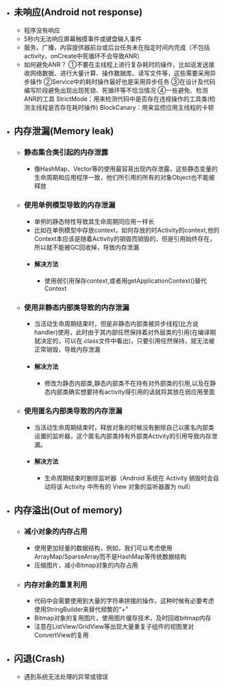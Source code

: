 - ## 未响应(Android not response)
	- 程序没有响应
	- 5秒内无法响应屏幕触摸事件或键盘输入事件
	- 服务，广播，内容提供器前台或后台任务未在指定时间内完成（不包括activity，onCreate中死循环不会导致ANR）
	- 如何避免ANR？
	  ①不要在主线程上进行复杂耗时的操作，比如说发送接收网络数据、进行大量计算、操作数据库、读写文件等，这些需要采用异步操作
	  ②Service中的耗时操作最好也是采用异步任务
	  ③在设计及代码编写阶段避免出现出现死锁、死循环等不恰当情况
	  ④一些避免、检测ANR的工具
	  StrictMode：用来检测代码中是否存在违规操作的工具类(检测主线程是否存在耗时操作)
	  BlockCanary：用来监控应用主线程的卡顿
- ## 内存泄漏(Memory leak)
	- ### 静态集合类引起的内存泄露
		- 像HashMap、Vector等的使用最容易出现内存泄露，这些静态变量的生命周期和应用程序一致，他们所引用的所有的对象Object也不能被释放
	- ### 使用单例模型导致的内存泄漏
		- 单例的静态特性导致其生命周期同应用一样长
		- 比如在单例模型中存放context，如何存放的时Activity的context,他的Context本应该是随着Activity的销毁而销毁的，但是引用始终存在，所以就不能被GC回收掉，导致内存泄漏
		- #### 解决方法
			- 使用弱引用保存context,或者用getApplicationContext()替代Context
	- ### 使用非静态内部类导致的内存泄漏
		- 当活动生命周期结束时，但是非静态内部类被异步线程(比方说handler)使用，此时由于其内部任然保持着对外层类的引用(在编译期就决定的，可以在.class文件中看出)，只要引用任然保持，就无法被正常销毁，导致内存泄漏
		- #### 解决方法
			- 修改为静态内部类,静态内部类不在持有对外部类的引用,以及在静态内部类确实想要持有activity得引用的话就将其放在弱应用里面
	- ### 使用匿名内部类导致的内存泄漏
		- 当活动生命周期结束时，释放对象的时候没有删除自己以匿名内部类设置的监听器，这个匿名内部类持有外部类Activity的引用导致内存泄漏。
		- #### 解决方法
			- 生命周期结束时删除监听器（Android 系统在 Activity 销毁时会自动将该 Activity 中所有的 View 对象的监听器置为 null）
- ## 内存溢出(Out of memory)
	- ### 减小对象的内存占用
		- 使用更加轻量的数据结构，例如，我们可以考虑使用ArrayMap/SparseArray而不是HashMap等传统数据结构
		- 压缩图片，减小Bitmap对象的内存占用
	- ### 内存对象的重复利用
		- 代码中会需要使用到大量的字符串拼接的操作，这种时候有必要考虑使用StringBuilder来替代频繁的“+”
		- Bitmap对象的复用图片，使用图片缓存技术，及时回收bitmap内存
		- 注意在ListView/GridView等出现大量重复子组件的视图里对ConvertView的复用
- ## 闪退(Crash)
	- 遇到系统无法处理的异常或错误